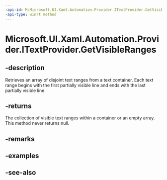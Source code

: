 ```yaml
---
-api-id: M:Microsoft.UI.Xaml.Automation.Provider.ITextProvider.GetVisibleRanges
-api-type: winrt method
---
```


<!-- Method syntax
public Windows.UI.Xaml.Automation.Provider.ITextRangeProvider[] GetVisibleRanges()
-->

# Microsoft.UI.Xaml.Automation.Provider.ITextProvider.GetVisibleRanges

## -description
Retrieves an array of disjoint text ranges from a text container. Each text range begins with the first partially visible line and ends with the last partially visible line.

## -returns
The collection of visible text ranges within a container or an empty array. This method never returns null.

## -remarks

## -examples

## -see-also
